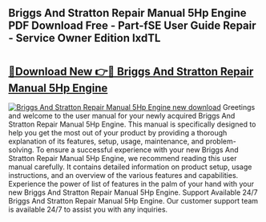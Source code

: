 ## Briggs And Stratton Repair Manual 5Hp Engine PDF Download Free - Part-fSE User Guide Repair - Service Owner Edition IxdTL

# <h2><a href="http://bc48990.oget.top/?id=Briggs+And+Stratton+Repair+Manual+5Hp+Engine">🔗Download New 👉🔴 Briggs And Stratton Repair Manual 5Hp Engine</a></h2>

[![Briggs And Stratton Repair Manual 5Hp Engine new download](https://i.imgur.com/5g1atiW.png)](http://bc48990.oget.top/?id=Briggs+And+Stratton+Repair+Manual+5Hp+Engine)
Greetings and welcome to the user manual for your newly acquired Briggs And Stratton Repair Manual 5Hp Engine. This manual is specifically designed to help you get the most out of your product by providing a thorough explanation of its features, setup, usage, maintenance, and problem-solving. To ensure a successful experience with your new Briggs And Stratton Repair Manual 5Hp Engine, we recommend reading this user manual carefully. It contains detailed information on product setup, usage instructions, and an overview of the various features and capabilities. Experience the power of list of features in the palm of your hand with your new Briggs And Stratton Repair Manual 5Hp Engine. Support Available 24/7 Briggs And Stratton Repair Manual 5Hp Engine. Our customer support team is available 24/7 to assist you with any inquiries.
